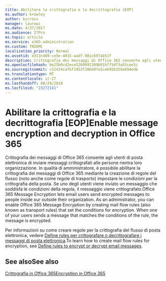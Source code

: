 ```yaml
---
title: Abilitare la crittografia e la decrittografia [EOP]
ms.author: krowley
author: kccross
manager: laurawi
ms.date: 4/27/2017
ms.audience: ITPro
ms.topic: article
ms.service: o365-administration
ms.custom: TN2DMC
localization_priority: Normal
ms.assetid: e313c489-ce5e-4015-aadf-981c697ab51f
description: Crittografia dei messaggi di Office 365 consente agli utenti di posta elettronica di inviare messaggi crittografati alle persone rientra loro organizzazione. In qualità di amministratore, è possibile abilitare la crittografia dei messaggi di Office 365 mediante la creazione di regole del flusso (noto anche come regole di trasporto) impostare le condizioni per la crittografia della posta.
ms.openlocfilehash: be25b0cd2ece5269091309b91bff5df3a83cee5c
ms.sourcegitcommit: c31424cafbf1953f2864d7e2ceb95b329a694edb
ms.translationtype: MT
ms.contentlocale: it-IT
ms.lasthandoff: 08/29/2018
ms.locfileid: "23272141"
---
```

# <a name="enable-message-encryption-and-decryption-in-office-365"></a><span data-ttu-id="674a6-104">Abilitare la crittografia e la decrittografia [EOP]</span><span class="sxs-lookup"><span data-stu-id="674a6-104">Enable message encryption and decryption in Office 365</span></span>

<span data-ttu-id="674a6-p102">Crittografia dei messaggi di Office 365 consente agli utenti di posta elettronica di inviare messaggi crittografati alle persone rientra loro organizzazione. In qualità di amministratore, è possibile abilitare la crittografia dei messaggi di Office 365 mediante la creazione di regole del flusso (noto anche come regole di trasporto) impostare le condizioni per la crittografia della posta. Se uno degli utenti viene inviato un messaggio che soddisfa le condizioni della regola, il messaggio viene crittografato.</span><span class="sxs-lookup"><span data-stu-id="674a6-p102">Office 365 Message Encryption lets email users send encrypted messages to people inside our outside their organization. As an administrator, you can enable Office 365 Message Encryption by creating mail flow rules (also known as transport rules) that set the conditions for encryption. When one of your users sends a message that matches the conditions of the rule, the message is encrypted.</span></span>
  
<span data-ttu-id="674a6-108">Per informazioni su come creare regole per la crittografia del flusso di posta elettronica, vedere [Define rules per crittografare o decrittografare i messaggi di posta elettronica](https://go.microsoft.com/fwlink/p/?LinkID=402846).</span><span class="sxs-lookup"><span data-stu-id="674a6-108">To learn how to create mail flow rules for encryption, see [Define rules to encrypt or decrypt email messages](https://go.microsoft.com/fwlink/p/?LinkID=402846).</span></span>
  
## <a name="see-also"></a><span data-ttu-id="674a6-109">See also</span><span class="sxs-lookup"><span data-stu-id="674a6-109">See also</span></span>

[<span data-ttu-id="674a6-110">Crittografia in Office 365</span><span class="sxs-lookup"><span data-stu-id="674a6-110">Encryption in Office 365</span></span>](https://go.microsoft.com/fwlink/p/?LinkID=392525)

